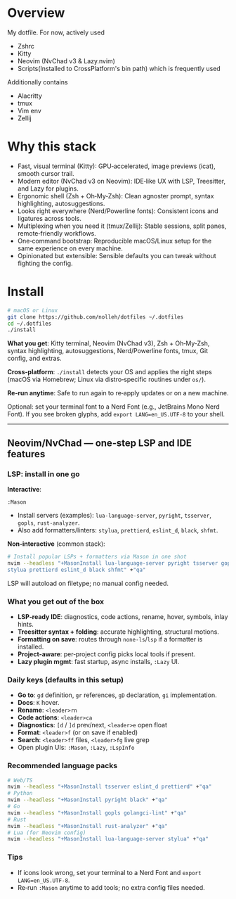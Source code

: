 # Overview

My dotfile.
For now, actively used

- Zshrc
- Kitty
- Neovim (NvChad v3 & Lazy.nvim)
- Scripts(Installed to CrossPlatform's bin path) which is frequently used

Additionally contains
- Alacritty
- tmux
- Vim env
- Zellij


# Why this stack
- Fast, visual terminal (Kitty): GPU‑accelerated, image previews (icat), smooth cursor trail.
- Modern editor (NvChad v3 on Neovim): IDE‑like UX with LSP, Treesitter, and Lazy for plugins.
- Ergonomic shell (Zsh + Oh‑My‑Zsh): Clean agnoster prompt, syntax highlighting, autosuggestions.
- Looks right everywhere (Nerd/Powerline fonts): Consistent icons and ligatures across tools.
- Multiplexing when you need it (tmux/Zellij): Stable sessions, split panes, remote‑friendly workflows.
- One‑command bootstrap: Reproducible macOS/Linux setup for the same experience on every machine.
- Opinionated but extensible: Sensible defaults you can tweak without fighting the config.


# Install

```bash
# macOS or Linux
git clone https://github.com/nolleh/dotfiles ~/.dotfiles
cd ~/.dotfiles
./install
```

**What you get**: Kitty terminal, Neovim (NvChad v3), Zsh + Oh‑My‑Zsh, syntax highlighting, autosuggestions, Nerd/Powerline fonts, tmux, Git config, and extras.

**Cross‑platform**: `./install` detects your OS and applies the right steps (macOS via Homebrew; Linux via distro‑specific routines under `os/`).

**Re‑run anytime**: Safe to run again to re‑apply updates or on a new machine.

Optional: set your terminal font to a Nerd Font (e.g., JetBrains Mono Nerd Font). If you see broken glyphs, add `export LANG=en_US.UTF-8` to your shell.

---

## Neovim/NvChad — one‑step LSP and IDE features

### LSP: install in one go

**Interactive**:
```vim
:Mason
```
- Install servers (examples): `lua-language-server`, `pyright`, `tsserver`, `gopls`, `rust-analyzer`.
- Also add formatters/linters: `stylua`, `prettierd`, `eslint_d`, `black`, `shfmt`.

**Non‑interactive** (common stack):
```bash
# Install popular LSPs + formatters via Mason in one shot
nvim --headless "+MasonInstall lua-language-server pyright tsserver gopls rust-analyzer \
stylua prettierd eslint_d black shfmt" +"qa"
```

LSP will autoload on filetype; no manual config needed.

### What you get out of the box

- **LSP‑ready IDE**: diagnostics, code actions, rename, hover, symbols, inlay hints.
- **Treesitter syntax + folding**: accurate highlighting, structural motions.
- **Formatting on save**: routes through `none-ls`/`lsp` if a formatter is installed.
- **Project‑aware**: per‑project config picks local tools if present.
- **Lazy plugin mgmt**: fast startup, async installs, `:Lazy` UI.

### Daily keys (defaults in this setup)

- **Go to**: `gd` definition, `gr` references, `gD` declaration, `gi` implementation.
- **Docs**: `K` hover.
- **Rename**: `<leader>rn`
- **Code actions**: `<leader>ca`
- **Diagnostics**: `[d` / `]d` prev/next, `<leader>e` open float
- **Format**: `<leader>f` (or on save if enabled)
- **Search**: `<leader>ff` files, `<leader>fg` live grep
- Open plugin UIs: `:Mason`, `:Lazy`, `:LspInfo`

### Recommended language packs

```bash
# Web/TS
nvim --headless "+MasonInstall tsserver eslint_d prettierd" +"qa"
# Python
nvim --headless "+MasonInstall pyright black" +"qa"
# Go
nvim --headless "+MasonInstall gopls golangci-lint" +"qa"
# Rust
nvim --headless "+MasonInstall rust-analyzer" +"qa"
# Lua (for Neovim config)
nvim --headless "+MasonInstall lua-language-server stylua" +"qa"
```

### Tips

- If icons look wrong, set your terminal to a Nerd Font and `export LANG=en_US.UTF-8`.
- Re‑run `:Mason` anytime to add tools; no extra config files needed.
